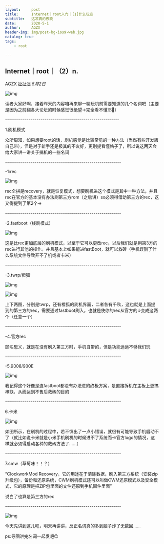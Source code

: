 ```yaml
---
layout:     post
title:      Internet｜root入门｜[1]什么玩意
subtitle:   这凉爽的夜晚
date:       2020-5-1
author:     AGZX
header-img: img/post-bg-ios9-web.jpg
catalog: true
tags:
    - root

---
```


## Internet｜root｜（2）n.

AGZX [扯扯淡](javascript:void(0);) *5月2日*



![img](https://mmbiz.qpic.cn/mmbiz_jpg/tMsLbdfwxoPLn6qR6L6ibZWB0ia7tBqqFkLrRBtCBtkukFJCrkGeFVBhenh4uSfiaQlDv1CmoSrYlB0FyXia29BeIw/640?wx_fmt=jpeg&tp=webp&wxfrom=5&wx_lazy=1&wx_co=1)

读者大家好啊，接着昨天的内容咱再来聊一聊玩机前需要知道的几个名词吧（主要是因为之前翻各大论坛的时候感觉很绝望→完全看不懂耶🌝）



\----------------------------------------------------------

1.刷机模式



众所周知，如果想要root的话，刷机感觉是比较常见的一种方法（当然有些开发版自己带），但是对于新手还是极其的不友好，更别提看懂帖子了，所以说这两天会给大家讲一讲关于搞机的一些名词

\-----------------------------------------------------------

-1:rec



![img](https://mmbiz.qpic.cn/mmbiz_jpg/tMsLbdfwxoPLn6qR6L6ibZWB0ia7tBqqFkoX44PuB6Mz7pT3fbC829IK0QbXUaJFc4x6UKLvVlBEiclJIRic9sp2Mg/640?wx_fmt=jpeg&tp=webp&wxfrom=5&wx_lazy=1&wx_co=1)

rec全拼是recovery，就是恢复模式，想要刷机进这个模式是其中一种方法，并且rec在官方的基本没有办法刷第三方rom（之后讲）so必须得借助第三方的rec，这又得提到了第2个→

\-----------------------------------------------------------

-2.fastboot（线刷模式）



![img](https://mmbiz.qpic.cn/mmbiz_jpg/tMsLbdfwxoPLn6qR6L6ibZWB0ia7tBqqFkzSpZ13Hu8rJ7WA3eMDrnrIKkYZ7Vto2OrnbfBAZqKKg5sWJaia3vdaQ/640?wx_fmt=jpeg&tp=webp&wxfrom=5&wx_lazy=1&wx_co=1)

这是比rec更加底层的刷机模式，以至于它可以更改rec，以后我们就是用第3方的rec进行其他的操作。并且基本上如果能进fastBoot，就可以救砖（手机误删了什么系统文件导致开不了机或者卡米）

\-----------------------------------------------------------

-3.twrp/橙狐

![img](https://mmbiz.qpic.cn/mmbiz_jpg/tMsLbdfwxoPLn6qR6L6ibZWB0ia7tBqqFk9vVWMFhbbdQASHLX6l6z2mbn8SCib3Ead0ThF1qW5fut3fDgT5fjWFw/640?wx_fmt=jpeg&tp=webp&wxfrom=5&wx_lazy=1&wx_co=1)

![img](https://mmbiz.qpic.cn/mmbiz_jpg/tMsLbdfwxoPLn6qR6L6ibZWB0ia7tBqqFkWVGzcI3PcAjtMe5ZkUf4V5dIhpLwB6icJpZvamtR5wm0Iicpm6pR7H3g/640?wx_fmt=jpeg&tp=webp&wxfrom=5&wx_lazy=1&wx_co=1)

上下两图，分别是twrp，还有橙狐的刷机界面，二者各有千秋，这也就是上面提到的第三方的rec，需要通过fastboot刷入，也就是使你的rec从官方的↓变成这两个（任意一个）

\-----------------------------------------------------------

-4.官方rec

顾名思义，就是在没有刷入第三方时，手机自带的，但是功能远远不够我们玩

\-----------------------------------------------------------

-5.9008/900E



![img](https://mmbiz.qpic.cn/mmbiz_jpg/tMsLbdfwxoPLn6qR6L6ibZWB0ia7tBqqFkSsMMmLdkL14HEelGf9vUPNXGVo85cv3eNzm6Y9DSamEcDBP0FicFGEA/640?wx_fmt=jpeg&tp=webp&wxfrom=5&wx_lazy=1&wx_co=1)

我记得这个好像是连fastboot都没有办法进的终极方案，是直接拆机在主板上更搞串联，从而达到不售后救砖的目的

\-----------------------------------------------------------

6.卡米

![img](https://mmbiz.qpic.cn/mmbiz_jpg/tMsLbdfwxoPLn6qR6L6ibZWB0ia7tBqqFkTuaomgfHOFzPNUib5ic1QEw3L9SW6xRaYZXL7drZMic2H7dXxbVEtCNSg/640?wx_fmt=jpeg&tp=webp&wxfrom=5&wx_lazy=1&wx_co=1)

如图所示，在刷机的过程中，若不慎出了一点小错误，就很有可能导致手机启动不了（就比如说卡米就是小米手机刷机的时候进不了系统而卡官方logo的情况，这样就必须得启动各种的救砖方法了……）

\-----------------------------------------------------------

7.cmw（草莓味！！？）

“ClockworkMod Recovery，它的用途在于清除数据，刷入第三方系统（安装zip升级包），备份和还原系统，CWM刷机模式还可以叫做CWM还原模式以及安全模式，它的原理是把ZIP包里面的文件还原到手机固件里面”

说白了也算是第三方的rec

\-----------------------------------------------------------

![img](https://mmbiz.qpic.cn/mmbiz_jpg/tMsLbdfwxoPLn6qR6L6ibZWB0ia7tBqqFkLxUpvbAVncobs6Lbkwek41ia70NSU0R4bGNcqOGDLrkl4SvtZyPaCLg/640?wx_fmt=jpeg&tp=webp&wxfrom=5&wx_lazy=1&wx_co=1)

今天先讲到这儿吧，明天再讲讲，反正名词真的多到脑子炸了无数回……

ps:导图讲完名词一起发吧😉